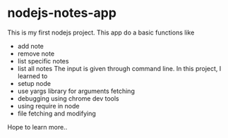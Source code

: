 # nodejs-notes-app
This is my first nodejs project. 
This app do a basic functions like
+ add note
+ remove note
+ list specific notes 
+ list all notes
The input is given through command line.
In this project, I learned to 
+ setup node 
+ use yargs library for arguments fetching 
+ debugging using chrome dev tools
+ using require in node
+ file fetching and modifying 

Hope to learn more.. 

